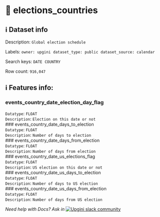 # 📖 elections_countries 
## ℹ️ Dataset info 
Description: `Global election schedule ` 

Labels: ` owner: upgini ` &nbsp;` dataset_type: public ` &nbsp;` dataset_source: calendar ` &nbsp;

Search keys: 
` DATE ` &nbsp;` COUNTRY ` &nbsp;

Row count: `916,047` 

## ℹ️ Features info:
### events_country_date_election_day_flag <br/>
`Datatype`: `FLOAT` <br/>
`Description`: `Election on this date or not` <br/>### events_country_date_days_to_election <br/>
`Datatype`: `FLOAT` <br/>
`Description`: `Number of days to election` <br/>### events_country_date_days_from_election <br/>
`Datatype`: `FLOAT` <br/>
`Description`: `Number of days from election` <br/>### events_country_date_us_elections_flag <br/>
`Datatype`: `FLOAT` <br/>
`Description`: `US election on this date or not` <br/>### events_country_date_us_days_to_election <br/>
`Datatype`: `FLOAT` <br/>
`Description`: `Number of days to US election` <br/>### events_country_date_us_days_from_election <br/>
`Datatype`: `FLOAT` <br/>
`Description`: `Number of days from US election` <br/>


_Need help with Docs? Ask in_ <a href="https://4mlg.short.gy/join-upgini-community"><img alt="Upgini slack community" src="https://img.shields.io/badge/slack-@upgini-orange.svg?logo=slack"></a>